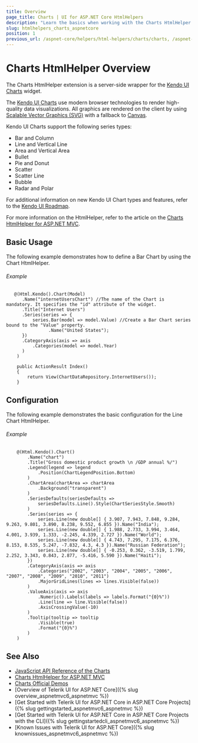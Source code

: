 ```yaml
---
title: Overview
page_title: Charts | UI for ASP.NET Core HtmlHelpers
description: "Learn the basics when working with the Charts HtmlHelper for ASP.NET Core (MVC 6 or ASP.NET Core MVC)."
slug: htmlhelpers_charts_aspnetcore
position: 1
previous_url: /aspnet-core/helpers/html-helpers/charts/charts, /aspnet-core/helpers/html-helpers/charts
---
```


# Charts HtmlHelper Overview

The Charts HtmlHelper extension is a server-side wrapper for the [Kendo UI Charts](http://demos.telerik.com/kendo-ui/area-charts/index) widget.

The [Kendo UI Charts](http://demos.telerik.com/aspnet-core/) use modern browser technologies to render high-quality data visualizations. All graphics are rendered on the client by using [Scalable Vector Graphics (SVG)](https://en.wikipedia.org/wiki/Scalable_Vector_Graphics) with a fallback to [Canvas](http://www.canvasgfx.com/).

Kendo UI Charts support the following series types:

* Bar and Column
* Line and Vertical Line
* Area and Vertical Area
* Bullet
* Pie and Donut
* Scatter
* Scatter Line
* Bubble
* Radar and Polar

For additional information on new Kendo UI Chart types and features, refer to the [Kendo UI Roadmap](https://www.telerik.com/support/whats-new/kendo-ui-web/roadmap).

For more information on the HtmlHelper, refer to the article on the [Charts HtmlHelper for ASP.NET MVC](https://docs.telerik.com/aspnet-mvc/helpers/chart/overview).

## Basic Usage

The following example demonstrates how to define a Bar Chart by using the Chart HtmlHelper.

###### Example

```tab-Razor
   @(Html.Kendo().Chart(Model)
      .Name("internetUsersChart") //The name of the Chart is mandatory. It specifies the "id" attribute of the widget.
      .Title("Internet Users")
      .Series(series => {
          series.Bar(model => model.Value) //Create a Bar Chart series bound to the "Value" property.
                .Name("United States");
      })
      .CategoryAxis(axis => axis
          .Categories(model => model.Year)
      )
    )
```
```tab-Controller
    public ActionResult Index()
    {
        return View(ChartDataRepository.InternetUsers());
    }
```

## Configuration

The following example demonstrates the basic configuration for the Line Chart HtmlHelper.

###### Example

```
    @(Html.Kendo().Chart()
        .Name("chart")
        .Title("Gross domestic product growth \n /GDP annual %/")
        .Legend(legend => legend
            .Position(ChartLegendPosition.Bottom)
        )
        .ChartArea(chartArea => chartArea
            .Background("transparent")
        )
        .SeriesDefaults(seriesDefaults =>
            seriesDefaults.Line().Style(ChartSeriesStyle.Smooth)
        )
        .Series(series => {
            series.Line(new double[] { 3.907, 7.943, 7.848, 9.284, 9.263, 9.801, 3.890, 8.238, 9.552, 6.855 }).Name("India");
            series.Line(new double[] { 1.988, 2.733, 3.994, 3.464, 4.001, 3.939, 1.333, -2.245, 4.339, 2.727 }).Name("World");
            series.Line(new double[] { 4.743, 7.295, 7.175, 6.376, 8.153, 8.535, 5.247, -7.832, 4.3, 4.3 }).Name("Russian Federation");
            series.Line(new double[] { -0.253, 0.362, -3.519, 1.799, 2.252, 3.343, 0.843, 2.877, -5.416, 5.590 }).Name("Haiti");
        })
        .CategoryAxis(axis => axis
            .Categories("2002", "2003", "2004", "2005", "2006", "2007", "2008", "2009", "2010", "2011")
            .MajorGridLines(lines => lines.Visible(false))
        )
        .ValueAxis(axis => axis
            .Numeric().Labels(labels => labels.Format("{0}%"))
            .Line(line => line.Visible(false))
            .AxisCrossingValue(-10)
        )
        .Tooltip(tooltip => tooltip
            .Visible(true)
            .Format("{0}%")
        )
    )
```

## See Also

* [JavaScript API Reference of the Charts](https://docs.telerik.com/kendo-ui/api/javascript/dataviz/ui/chart)
* [Charts HtmlHelper for ASP.NET MVC](https://docs.telerik.com/aspnet-mvc/helpers/chart/overview)
* [Charts Official Demos](https://demos.telerik.com/)
* [Overview of Telerik UI for ASP.NET Core]({% slug overview_aspnetmvc6_aspnetmvc %})
* [Get Started with Telerik UI for ASP.NET Core in ASP.NET Core Projects]({% slug gettingstarted_aspnetmvc6_aspnetmvc %})
* [Get Started with Telerik UI for ASP.NET Core in ASP.NET Core Projects with the CLI]({% slug gettingstartedcli_aspnetmvc6_aspnetmvc %})
* [Known Issues with Telerik UI for ASP.NET Core]({% slug knownissues_aspnetmvc6_aspnetmvc %})